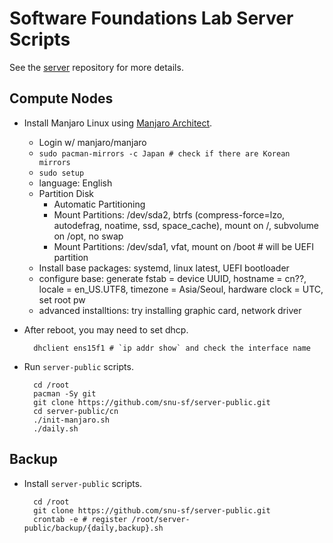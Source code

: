 # Software Foundations Lab Server Scripts

See the [server](https://github.com/snu-sf/server) repository for more
details.

## Compute Nodes

- Install Manjaro Linux using [Manjaro Architect](https://manjaro.org/2017/03/27/install-manjaro-as-you-want-it-with-architect/).
    + Login w/ manjaro/manjaro
    + `sudo pacman-mirrors -c Japan # check if there are Korean mirrors`
    + `sudo setup`
    + language: English
    + Partition Disk
        * Automatic Partitioning
        * Mount Partitions: /dev/sda2, btrfs (compress-force=lzo, autodefrag, noatime, ssd, space_cache), mount on /, subvolume on /opt, no swap
        * Mount Partitions: /dev/sda1, vfat, mount on /boot # will be UEFI partition
    + Install base packages: systemd, linux latest, UEFI bootloader
    + configure base: generate fstab = device UUID, hostname = cn??, locale = en_US.UTF8, timezone = Asia/Seoul, hardware clock = UTC, set root pw
    + advanced installtions: try installing graphic card, network driver


- After reboot, you may need to set dhcp.

        dhclient ens15f1 # `ip addr show` and check the interface name

- Run `server-public` scripts.

        cd /root
        pacman -Sy git
        git clone https://github.com/snu-sf/server-public.git
        cd server-public/cn
        ./init-manjaro.sh
        ./daily.sh

## Backup

- Install `server-public` scripts.

        cd /root
        git clone https://github.com/snu-sf/server-public.git
        crontab -e # register /root/server-public/backup/{daily,backup}.sh

